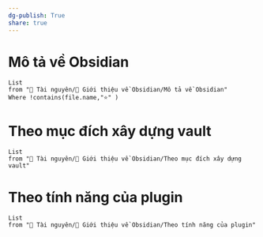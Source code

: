 ```yaml
---
dg-publish: True
share: true
---
```

# Mô tả về Obsidian
```dataview
List 
from "📜 Tài nguyên/💎 Giới thiệu về Obsidian/Mô tả về Obsidian" 
Where !contains(file.name,"⭐" )
```

# Theo mục đích xây dựng vault
```dataview
List 
from "📜 Tài nguyên/💎 Giới thiệu về Obsidian/Theo mục đích xây dựng vault" 
```

# Theo tính năng của plugin
```dataview
List 
from "📜 Tài nguyên/💎 Giới thiệu về Obsidian/Theo tính năng của plugin" 
```
